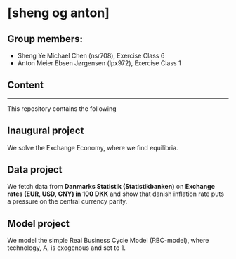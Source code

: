 # \[sheng og anton\]

**Group members:**
---
- Sheng Ye Michael Chen (nsr708), Exercise Class 6
- Anton Meier Ebsen Jørgensen (lpx972), Exercise Class 1

## Content
---
This repository contains the following

**Inaugural project**
---
We solve the Exchange Economy, where we find equilibria.

**Data project** 
---
We fetch data from **Danmarks Statistik (Statistikbanken)** on **Exchange rates (EUR, USD, CNY) in 100 DKK** and show that danish inflation rate puts a pressure on the central currency parity.

**Model project**
---
We model the simple Real Business Cycle Model (RBC-model), where technology, A, is exogenous and set to 1.
